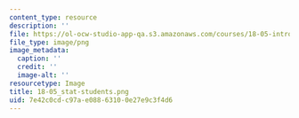 ```yaml
---
content_type: resource
description: ''
file: https://ol-ocw-studio-app-qa.s3.amazonaws.com/courses/18-05-introduction-to-probability-and-statistics-spring-2014/7e42c0cdc97ae08863100e27e9c3f4d6_18-05_stat-students.png
file_type: image/png
image_metadata:
  caption: ''
  credit: ''
  image-alt: ''
resourcetype: Image
title: 18-05_stat-students.png
uid: 7e42c0cd-c97a-e088-6310-0e27e9c3f4d6
---
```

